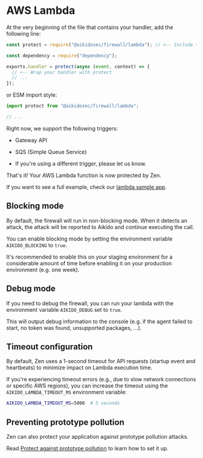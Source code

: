 # AWS Lambda

At the very beginning of the file that contains your handler, add the following line:

```js
const protect = require("@aikidosec/firewall/lambda"); // <-- Include this before any other code or imports

const dependency = require("dependency");

exports.handler = protect(async (event, context) => {
  // <-- Wrap your handler with protect
  // ...
});
```

or ESM import style:

```js
import protect from "@aikidosec/firewall/lambda";

// ...
```

Right now, we support the following triggers:

- Gateway API
- SQS (Simple Queue Service)

- If you're using a different trigger, please let us know.

That's it! Your AWS Lambda function is now protected by Zen.

If you want to see a full example, check our [lambda sample app](../sample-apps/lambda-mongodb).

## Blocking mode

By default, the firewall will run in non-blocking mode. When it detects an attack, the attack will be reported to Aikido and continue executing the call.

You can enable blocking mode by setting the environment variable `AIKIDO_BLOCKING` to `true`.

It's recommended to enable this on your staging environment for a considerable amount of time before enabling it on your production environment (e.g. one week).

## Debug mode

If you need to debug the firewall, you can run your lambda with the environment variable `AIKIDO_DEBUG` set to `true`.

This will output debug information to the console (e.g. if the agent failed to start, no token was found, unsupported packages, ...).

## Timeout configuration

By default, Zen uses a 1-second timeout for API requests (startup event and heartbeats) to minimize impact on Lambda execution time.

If you're experiencing timeout errors (e.g., due to slow network connections or specific AWS regions), you can increase the timeout using the `AIKIDO_LAMBDA_TIMEOUT_MS` environment variable:

```bash
AIKIDO_LAMBDA_TIMEOUT_MS=5000  # 5 seconds
```

## Preventing prototype pollution

Zen can also protect your application against prototype pollution attacks.

Read [Protect against prototype pollution](./prototype-pollution.md) to learn how to set it up.
